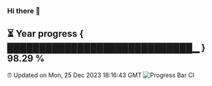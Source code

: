 ### Hi there 👋
⏳ Year progress { █████████████████████████████▁ } 98.29 %
---
⏰ Updated on Mon, 25 Dec 2023 18:16:43 GMT
![Progress Bar CI](https://github.com/liununu/liununu/workflows/Progress%20Bar%20CI/badge.svg)
